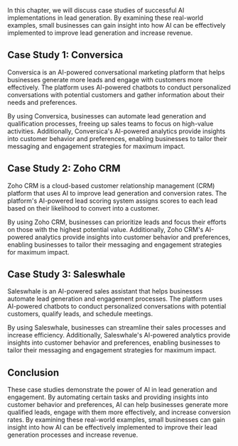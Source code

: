 
In this chapter, we will discuss case studies of successful AI implementations in lead generation. By examining these real-world examples, small businesses can gain insight into how AI can be effectively implemented to improve lead generation and increase revenue.

Case Study 1: Conversica
------------------------

Conversica is an AI-powered conversational marketing platform that helps businesses generate more leads and engage with customers more effectively. The platform uses AI-powered chatbots to conduct personalized conversations with potential customers and gather information about their needs and preferences.

By using Conversica, businesses can automate lead generation and qualification processes, freeing up sales teams to focus on high-value activities. Additionally, Conversica's AI-powered analytics provide insights into customer behavior and preferences, enabling businesses to tailor their messaging and engagement strategies for maximum impact.

Case Study 2: Zoho CRM
----------------------

Zoho CRM is a cloud-based customer relationship management (CRM) platform that uses AI to improve lead generation and conversion rates. The platform's AI-powered lead scoring system assigns scores to each lead based on their likelihood to convert into a customer.

By using Zoho CRM, businesses can prioritize leads and focus their efforts on those with the highest potential value. Additionally, Zoho CRM's AI-powered analytics provide insights into customer behavior and preferences, enabling businesses to tailor their messaging and engagement strategies for maximum impact.

Case Study 3: Saleswhale
------------------------

Saleswhale is an AI-powered sales assistant that helps businesses automate lead generation and engagement processes. The platform uses AI-powered chatbots to conduct personalized conversations with potential customers, qualify leads, and schedule meetings.

By using Saleswhale, businesses can streamline their sales processes and increase efficiency. Additionally, Saleswhale's AI-powered analytics provide insights into customer behavior and preferences, enabling businesses to tailor their messaging and engagement strategies for maximum impact.

Conclusion
----------

These case studies demonstrate the power of AI in lead generation and engagement. By automating certain tasks and providing insights into customer behavior and preferences, AI can help businesses generate more qualified leads, engage with them more effectively, and increase conversion rates. By examining these real-world examples, small businesses can gain insight into how AI can be effectively implemented to improve their lead generation processes and increase revenue.
